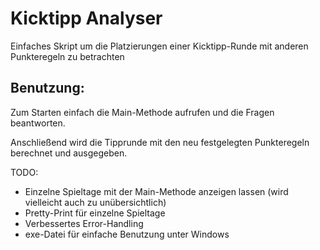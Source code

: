 # Kicktipp Analyser
Einfaches Skript um die Platzierungen einer Kicktipp-Runde mit anderen Punkteregeln zu betrachten

## Benutzung:
Zum Starten einfach die Main-Methode aufrufen und die Fragen beantworten.

Anschließend wird die Tipprunde mit den neu festgelegten Punkteregeln berechnet und ausgegeben.


TODO:   
- Einzelne Spieltage mit der Main-Methode anzeigen lassen (wird vielleicht auch zu unübersichtlich)
- Pretty-Print für einzelne Spieltage
- Verbessertes Error-Handling
- exe-Datei für einfache Benutzung unter Windows